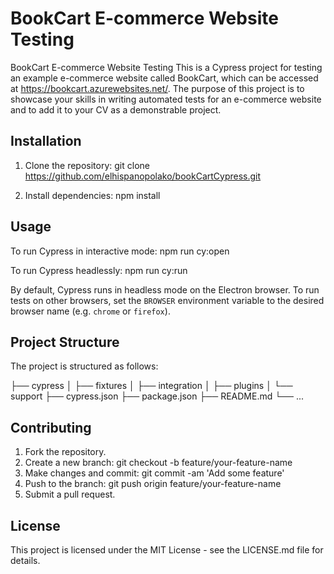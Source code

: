 # BookCart E-commerce Website Testing

BookCart E-commerce Website Testing
This is a Cypress project for testing an example e-commerce website called BookCart, which can be accessed at https://bookcart.azurewebsites.net/. The purpose of this project is to showcase your skills in writing automated tests for an e-commerce website and to add it to your CV as a demonstrable project.

## Installation

1. Clone the repository:
    git clone https://github.com/elhispanopolako/bookCartCypress.git

2. Install dependencies:
   npm install


## Usage

To run Cypress in interactive mode:
npm run cy:open


To run Cypress headlessly:
npm run cy:run

By default, Cypress runs in headless mode on the Electron browser. To run tests on other browsers, set the `BROWSER` environment variable to the desired browser name (e.g. `chrome` or `firefox`).

## Project Structure

The project is structured as follows:

├── cypress
│ ├── fixtures
│ ├── integration
│ ├── plugins
│ └── support
├── cypress.json
├── package.json
├── README.md
└── ...

## Contributing

1. Fork the repository.
2. Create a new branch: git checkout -b feature/your-feature-name
3. Make changes and commit: git commit -am 'Add some feature'
4. Push to the branch: git push origin feature/your-feature-name
5. Submit a pull request.

## License
This project is licensed under the MIT License - see the LICENSE.md file for details.


